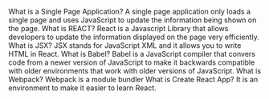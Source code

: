 What is a Single Page Application?
A single page application only loads a single page and uses JavaScript to update the information being shown on the page.
What is REACT?
React is a Javascript Library that allows developers to update the information displayed on the page very efficiently.
What is JSX?
JSX stands for JavaScript XML and it allows you to write HTML in React.
What is Babel?
Babel is a JavaScript compiler that convers code from a newer version of JavaScript to make it backwards compatible with older environments that work with older versions of JavaScript.
What is Webpack?
Webpack is a module bundler
What is Create React App?
It is an environment to make it easier to learn React.